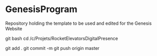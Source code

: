 # GenesisProgram
Repository holding the template to be used and edited for the Genesis Website

git bash 
cd /c/Projets/RocketElevatorsDigitalPresence

git add .
git commit -m
git push origin master